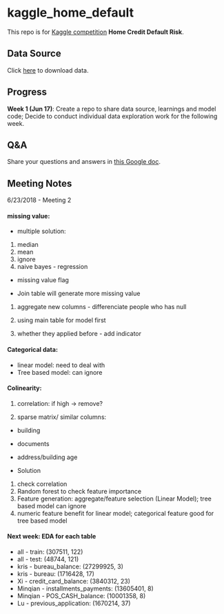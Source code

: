 # kaggle_home_default

This repo is for [Kaggle competition](https://www.kaggle.com/c/home-credit-default-risk) **Home Credit Default Risk**. 

## Data Source 
Click [here](https://drive.google.com/drive/folders/1fID6TWxyoAvP6Opfwo2dYpSexAW1T6yx) to download data. 

## Progress
**Week 1 (Jun 17)**: Create a repo to share data source, learnings and model code; Decide to conduct individual data exploration work for the following week.  

## Q&A
Share your questions and answers in [this Google doc](https://docs.google.com/document/d/1U8qMmTOcAPZmsL7fGNErXqK3kIJFMAx4tmgVCJB6SAw/edit). 

## Meeting Notes
6/23/2018 - Meeting 2

#### missing value: #### 
- multiple solution:
1. median
2. mean
3. ignore
4. naive bayes - regression 
    
- missing value flag
   
- Join table will generate more missing value 
1. aggregate new columns - differenciate people who has null 

2. using main table for model first
3. whether they applied before - add indicator

#### Categorical data: ####
- linear model: need to deal with
- Tree based model: can ignore

#### Colinearity: ####
1. correlation: if high -> remove?

2. sparse matrix/ similar columns:
- building
- documents
- address/building age

- Solution
1. check correlation
2. Random forest to check feature importance 
3. Feature generation: aggregate/feature selection (Linear Model); tree based model can ignore
4. numeric feature benefit for linear model; categorical feature good for tree based model


#### Next week: EDA for each table ####
- all     - train:  (307511, 122)
- all     - test:  (48744, 121)
- kris    - bureau_balance:  (27299925, 3)
- kris    - bureau:  (1716428, 17)
- Xi      - credit_card_balance:  (3840312, 23)
- Minqian - installments_payments:  (13605401, 8)
- Minqian - POS_CASH_balance:  (10001358, 8)
- Lu      - previous_application:  (1670214, 37)
